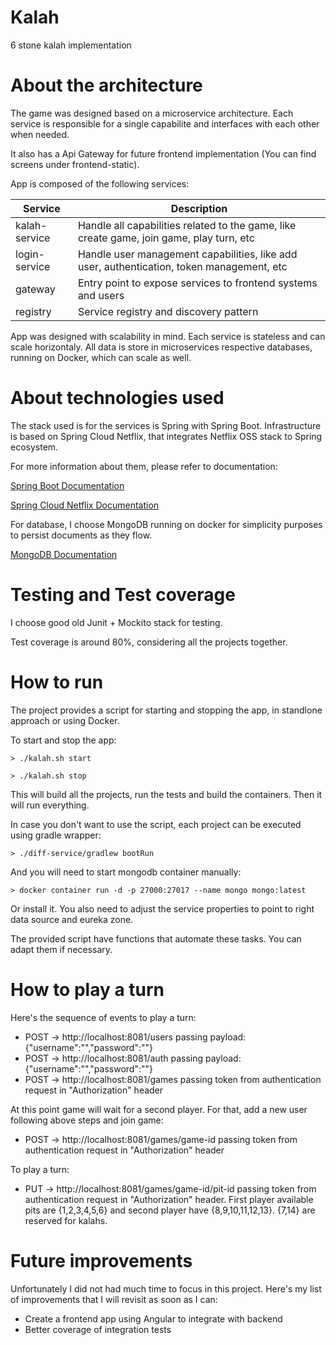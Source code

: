 Kalah
===================
6 stone kalah implementation

# About the architecture
The game was designed based on a microservice architecture. Each service is responsible for a single capabilite and interfaces with each other when needed. 

It also has a Api Gateway for future frontend implementation (You can find screens under frontend-static).

App is composed of the following services:

| Service  | Description |
| ------------- | ------------- |
| kalah-service  |  Handle all capabilities related to the game, like create game, join game, play turn, etc |
| login-service | Handle user management capabilities, like add user, authentication, token management, etc |
| gateway  |  Entry point to expose services to frontend systems and users |
| registry  | Service registry and discovery pattern |

App was designed with scalability in mind. Each service is stateless and can scale horizontaly. All data is store in microservices respective databases, running on Docker, which can scale as well.

# About technologies used
The stack used is for the services is Spring with Spring Boot. Infrastructure is based on Spring Cloud Netflix, that integrates Netflix OSS stack to Spring ecosystem.

For more information about them, please refer to documentation:

[Spring Boot Documentation](https://docs.spring.io/spring-boot/docs/current/reference/htmlsingle/)

[Spring Cloud Netflix Documentation](https://cloud.spring.io/spring-cloud-netflix/single/spring-cloud-netflix.html)

For database, I choose MongoDB running on docker for simplicity purposes to persist documents as they flow.

[MongoDB Documentation](https://docs.spring.io/spring-data/data-document/docs/current/reference/html)

# Testing and Test coverage
I choose good old Junit + Mockito stack for testing. 

Test coverage is around 80%, considering all the projects together.

# How to run
The project provides a script for starting and stopping the app, in standlone approach or using Docker.

To start and stop the app:

```shell
> ./kalah.sh start
```

```shell
> ./kalah.sh stop
```

This will build all the projects, run the tests and build the containers. Then it will run everything.

In case you don't want to use the script, each project can be executed using gradle wrapper:

```shell
> ./diff-service/gradlew bootRun
```

And you will need to start mongodb container manually:

```shell
> docker container run -d -p 27000:27017 --name mongo mongo:latest
```
Or install it. You also need to adjust the service properties to point to right data source and eureka zone.

The provided script have functions that automate these tasks. You can adapt them if necessary.

# How to play a turn

Here's the sequence of events to play a turn:

* POST -> http://localhost:8081/users passing payload: {"username":"<yourusername>","password":"<yourpassword>"}
* POST -> http://localhost:8081/auth passing payload: {"username":"<yourusername>","password":"<yourpassword>"}
* POST -> http://localhost:8081/games passing token from authentication request in "Authorization" header

At this point game will wait for a second player. For that, add a new user following above steps and join game:

* POST -> http://localhost:8081/games/game-id passing token from authentication request in "Authorization" header

To play a turn:

* PUT -> http://localhost:8081/games/game-id/pit-id passing token from authentication request in "Authorization" header. First player available pits are {1,2,3,4,5,6} and second player have {8,9,10,11,12,13}. {7,14} are reserved for kalahs. 


# Future improvements

Unfortunately I did not had much time to focus in this project. Here's my list of improvements that I will revisit as soon as I can:

* Create a frontend app using Angular to integrate with backend
* Better coverage of integration tests
